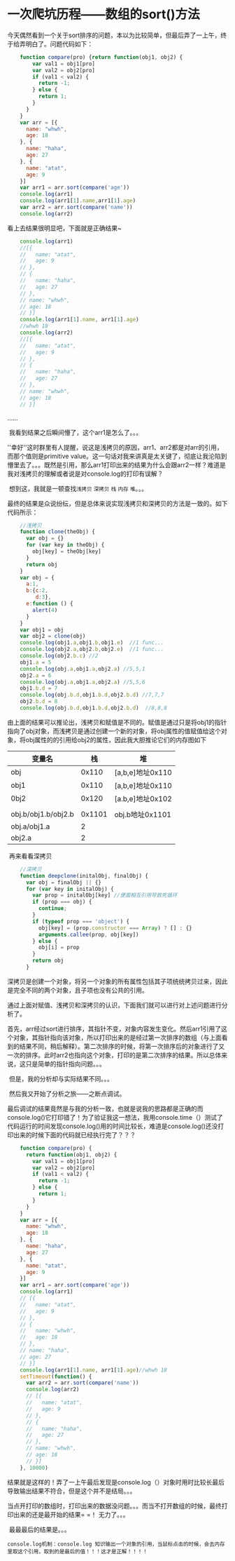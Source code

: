 # 一次爬坑历程——数组的sort()方法

​	今天偶然看到一个关于sort排序的问题，本以为比较简单，但最后弄了一上午，终于给弄明白了。问题代码如下：

```javascript
    function compare(pro) {return function(obj1, obj2) {
        var val1 = obj1[pro]
        var val2 = obj2[pro]
        if (val1 < val2) {
          return -1;
        } else {
          return 1;
        }
      }
    }
    var arr = [{
      name: "whwh",
      age: 18
    }, {
      name: "haha",
      age: 27
    }, {
      name: "atat",
      age: 9
    }]
    var arr1 = arr.sort(compare('age'))
    console.log(arr1)
    console.log(arr1[1].name,arr1[1].age)
    var arr2 = arr.sort(compare('name'))
    console.log(arr2)
```

看上去结果很明显吧，下面就是正确结果~

```javascript
    console.log(arr1)
    //[{
    //   name: "atat",
    //   age: 9
    // },
    // {
    //   name: "haha",
    //   age: 27
    // },
    // name: "whwh",
    // age: 18
    // }]
    console.log(arr1[1].name, arr1[1].age)
    //whwh 18
    console.log(arr2)
    //[{
    //   name: "atat",
    //   age: 9
    // },
    // {
    //   name: "haha",
    //   age: 27
    // },
    // name: "whwh",
    // age: 18
    // }]
```

……

​	我看到结果之后瞬间懵了，这个arr1是怎么了。。。

​	''幸好''这时群里有人提醒，说这是浅拷贝的原因，arr1、arr2都是对arr的引用，而那个值则是primitive value。这一句话对我来讲真是太关键了，彻底让我沦陷到懵里去了。。。既然是引用，那么arr1打印出来的结果为什么会跟arr2一样？难道是我对浅拷贝的理解或者说是对console.log的打印有误解？

​	想到这，我就是一顿查找` 浅拷贝 ` `深拷贝` `栈` `内存` `堆`。。。

​	最终的结果是众说纷纭，但是总体来说实现浅拷贝和深拷贝的方法是一致的。如下代码所示：

```javascript
    //浅拷贝
    function clone(theObj) {
      var obj = {}
      for (var key in theObj) {
        obj[key] = theObj[key]
      }
      return obj
    }
    var obj = {
      a:1,
      b:{c:2,
         d:3},
      e:function () {
        alert(4)
      }
    }
    var obj1 = obj
    var obj2 = clone(obj)
    console.log(obj1.a,obj1.b,obj1.e)  //1 func...
    console.log(obj2.a,obj2.b,obj2.e)  //1 func...
    console.log(obj2.b.c) //2
    obj1.a = 5
    console.log(obj.a,obj1.a,obj2.a) //5,5,1
    obj2.a = 6
    console.log(obj.a,obj1.a,obj2.a) //5,5,6
    obj1.b.d = 7
    console.log(obj.b.d,obj1.b.d,obj2.b.d) //7,7,7
    obj2.b.d = 8
    console.log(obj.b.d,obj1.b.d,obj2.b.d)  //8,8,8
```

​	由上面的结果可以推论出，浅拷贝和赋值是不同的。赋值是通过只是将obj1的指针指向了obj对象，而浅拷贝是通过创建一个新的对象，将obj属性的值赋值给这个对象，将obj属性的的引用给obj2的属性，因此我大胆推论它们的内存图如下

| 变量名              | 栈     | 堆               |
| ------------------- | ------ | ---------------- |
| obj                 | 0x110  | [a,b,e]地址0x110 |
| obj1                | 0x110  | [a,b,e]地址0x110 |
| 0bj2                | 0x120  | [a.b,e]地址0x102 |
|                     |        |                  |
| obj.b/obj1.b/obj2.b | 0x1101 | obj.b地址0x1101  |
| obj.a/obj1.a        | 2      |                  |
| obj2.a              | 2      |                  |

​	再来看看深拷贝

```javascript
    //深拷贝
    function deepclone(initalObj, finalObj) {
      var obj = finalObj || {}
      for (var key in initalObj) {
        var prop = initalObj[key] //便面相互引用导致死循环
        if (prop === obj) {
          continue;
        }
        if (typeof prop === 'object') {
          obj[key] = (prop.constructor === Array) ? [] : {}
          arguments.callee(prop, obj[key])
        } else {
          obj[i] = prop
        }
        return obj
      }
```

​	深拷贝是创建一个对象，将另一个对象的所有属性包括其子项统统拷贝过来，因此是完全不同的两个对象，且子项也没有公共的引用。

​	通过上面对赋值、浅拷贝和深拷贝的认识，下面我们就可以进行对上述问题进行分析了。

​	首先，arr经过sort进行排序，其指针不变，对象内容发生变化。然后arr1引用了这个对象，其指针指向该对象，所以打印出来的是经过第一次排序的数组（与上面看到的结果不同，稍后解释）。第二次排序的时候，将第一次排序后的对象进行了又一次的排序。此时arr2也指向这个对象，打印的是第二次排序的结果。所以总体来说，这只是简单的指针指向问题。。。

​	但是，我的分析却与实际结果不同。。。

​	然后我又开始了分析之旅——之断点调试。

​	最后调试的结果竟然是与我的分析一致，也就是说我的思路都是正确的而console.log()它打印错了！为了验证我这一想法，我用console.time（）测试了代码运行的时间发现console.log()用的时间比较长，难道是console.log()还没打印出来的时候下面的代码就已经执行完了？？？

```javascript
    function compare(pro) {
      return function(obj1, obj2) {
        var val1 = obj1[pro]
        var val2 = obj2[pro]
        if (val1 < val2) {
          return -1;
        } else {
          return 1;
        }
      }
    }
    var arr = [{
      name: "whwh",
      age: 18
    }, {
      name: "haha",
      age: 27
    }, {
      name: "atat",
      age: 9
    }]
    var arr1 = arr.sort(compare('age'))
    console.log(arr1)
    // [{
    //   name: "atat",
    //   age: 9
    // },
    // {
    //   name: "whwh",
    //   age: 18
    // },
    // name: "haha",
    // age: 27
    // }]
    console.log(arr1[1].name, arr1[1].age)//whwh 18
    setTimeout(function() {
      var arr2 = arr.sort(compare('name'))
      console.log(arr2)
      // [{
      //   name: "atat",
      //   age: 9
      // },
      // {
      //   name: "haha",
      //   age: 27
      // },
      // name: "whwh",
      // age: 18
      // }]
    }, 10000)
```

​	结果就是这样的！弄了一上午最后发现是console.log（）对象时用时比较长最后导致输出结果不符合，但是这个并不是结局。。。

​	当点开打印的数组时，打印出来的数据没问题。。。而当不打开数组的时候，最终打印出来的还是最开始的结果=  =！ 无力了。。。

​        最最最后的结果是。。。

`console.log机制：console.log 知识输出一个对象的引用，当鼠标点击的时候，会去内存里取这个引用，取到的是最后的值！！！这才是正解！！！！`





